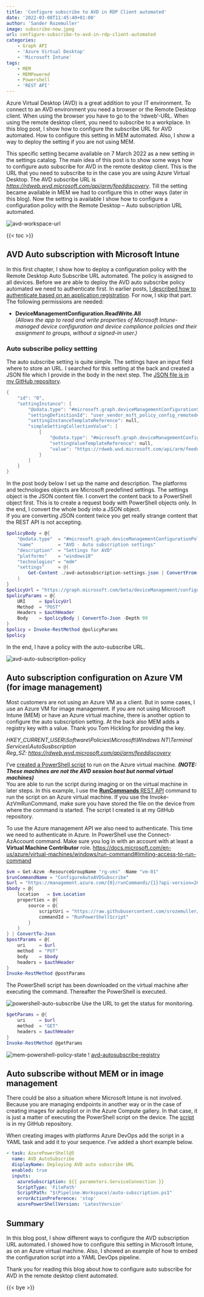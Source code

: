 ```yaml
---
title: 'Configure subscribe to AVD in RDP Client automated'
date: '2022-03-08T11:45:40+01:00'
author: 'Sander Rozemuller'
image: subscribe-now.jpeg
url: configure-subscribe-to-avd-in-rdp-client-automated
categories:
    - Graph API
    - 'Azure Virtual Desktop'
    - 'Microsoft Intune'
tags:
    - MEM
    - MEMPowered
    - Powershell
    - 'REST API'
---
```


Azure Virtual Desktop (AVD) is a great addition to your IT environment. To connect to an AVD environment you need a browser or the Remote Desktop client. When using the browser you have to go to the ‘rdweb’-URL. When using the remote desktop client, you need to subscribe to a workplace. In this blog post, I show how to configure the subscribe URL for AVD automated. How to configure this setting in MEM automated. Also, I show a way to deploy the setting if you are not using MEM.

This specific setting became available on 7 March 2022 as a new setting in the settings catalog. The main idea of this post is to show some ways how to configure auto subscribe for AVD in the remote desktop client. This is the URL that you need to subscribe to in the case you are using Azure Virtual Desktop. The AVD subscribe URL is *https://rdweb.wvd.microsoft.com/api/arm/feeddiscovery*. Till the setting became available in MEM we had to configure this in other ways (later in this blog). Now the setting is available I show how to configure a configuration policy with the Remote Desktop – Auto subscription URL automated.

![avd-workspace-url](avd-workspace-url.png)

{{< toc >}}

## AVD Auto subscription with Microsoft Intune

In this first chapter, I show how to deploy a configuration policy with the Remote Desktop Auto Subscribe URL automated. The policy is assigned to all devices. Before we are able to deploy the AVD auto subscribe policy automated we need to authenticate first. In earlier posts, [I described how to authenticate based on an application registration](https://www.rozemuller.com/deploy-power-settings-automated-in-microsoft-endpoint-manager/#auth). For now, I skip that part. The following permissions are needed:

- **DeviceManagementConfiguration.ReadWrite.All**  
    *(Allows the app to read and write properties of Microsoft Intune-managed device configuration and device compliance policies and their assignment to groups, without a signed-in user.)*

### Auto subscribe policy settting

The auto subscribe setting is quite simple. The settings have an input field where to store an URL. I searched for this setting at the back and created a JSON file which I provide in the body in the next step. The [JSON file is in my GitHub repository](https://github.com/srozemuller/MicrosoftEndpointManager/blob/main/ConfigurationPolicies/power-management-settings.json).

```powershell
{
    "id": "0",
    "settingInstance": {
        "@odata.type": "#microsoft.graph.deviceManagementConfigurationSimpleSettingCollectionInstance",
        "settingDefinitionId": "user_vendor_msft_policy_config_remotedesktop_autosubscription",
        "settingInstanceTemplateReference": null,
        "simpleSettingCollectionValue": [
            {
                "@odata.type": "#microsoft.graph.deviceManagementConfigurationStringSettingValue",
                "settingValueTemplateReference": null,
                "value": "https://rdweb.wvd.microsoft.com/api/arm/feeddiscovery"
            }
        ]
    }
}
```

In the post body below I set up the name and description. The platforms and technologies objects are Microsoft predefined settings. The settings object is the JSON content file. I convert the content back to a PowerShell object first. This is to create a request body with PowerShell objects only. In the end, I convert the whole body into a JSON object.  
If you are converting JSON content twice you get really strange content that the REST API is not accepting.

```powershell
$policyBody = @{
    "@odata.type"  = "#microsoft.graph.deviceManagementConfigurationPolicy"
    "name"         = "AVD - Auto subscription settings"
    "description"  = "Settings for AVD"
    "platforms"    = "windows10"
    "technologies" = "mdm"
    "settings"     = @( 
        Get-Content ./avd-autosubscription-settings.json | ConvertFrom-Json
    )
}
$policyUrl = "https://graph.microsoft.com/beta/deviceManagement/configurationPolicies"
$policyParams = @{
    URI     = $policyUrl 
    Method  = "POST"
    Headers = $authHeader
    Body    = $policyBody | ConvertTo-Json -Depth 99
}
$policy = Invoke-RestMethod @policyParams
$policy
```

In the end, I have a policy with the auto-subscribe URL.

![avd-auto-subscription-policy](avd-auto-subscription-policy.png)

## Auto subscription configuration on Azure VM (for image management)

Most customers are not using an Azure VM as a client. But in some cases, I use an Azure VM for image management. If you are not using Microsoft Intune (MEM) or have an Azure virtual machine, there is another option to configure the auto subscription setting. At the back also MEM adds a registry key with a value. Thank you Tom Hickling for providing the key.

*HKEY\_CURRENT\_USER\\Software\\Policies\\Microsoft\\Windows NT\\Terminal Services\\AutoSusbscription  
Reg\_SZ: <https://rdweb.wvd.microsoft.com/api/arm/feeddiscovery>*

I’ve [created a PowerShell script](https://github.com/srozemuller/AVD/blob/main/Auto%20subscription/auto-subscription.ps1) to run on the Azure virtual machine. ***(NOTE: These machines are not the AVD session host but normal virtual machines)***  
You are able to run the script during imaging or on the virtual machine in later steps. In this example, I use the [**RunCommands** REST API](https://docs.microsoft.com/en-us/rest/api/compute/virtual-machine-run-commands/create-or-update) command to run the script on an Azure virtual machine. If you use the Invoke-AzVmRunCommand, make sure you have stored the file on the device from where the command is started. The script I created is at my GitHub repository.

To use the Azure management API we also need to authenticate. This time we need to authenticate in Azure. In PowerShell use the Connect-AzAccount command. Make sure you log in with an account with at least a **Virtual Machine Contributor** role. <https://docs.microsoft.com/en-us/azure/virtual-machines/windows/run-command#limiting-access-to-run-command>

```powershell
$vm = Get-Azvm -ResourceGroupName "rg-vms" -Name "vm-01"
$runCommandName = "ConfigureAutoAVDSubscribe"
$url = "https://management.azure.com/{0}/runCommands/{1}?api-version=2021-04-01" -f $vm.Id, $runCommandName
$body = @{
    location   = $vm.Location
    properties = @{
        source = @{
            scriptUri = "https://raw.githubusercontent.com/srozemuller/AVD/main/Auto%20subscription/auto-subscription.ps1"
            commandId = "RunPowerShellScript"
        }
    }
} | ConvertTo-Json
$postParams = @{
    uri     = $url
    method  = "PUT"
    body    = $body
    headers = $authHeader
}
Invoke-RestMethod @postParams
```

The PowerShell script has been downloaded on the virtual machine after executing the command. Thereafter the PowerShell is executed.

![powershell-auto-subscribe](powershell-auto-subscribe.png)
Use the URL to get the status for monitoring.

```powershell
$getParams = @{
    uri     = $url
    method  = "GET"
    headers = $authHeader
}
Invoke-RestMethod @getParams
```

![mem-powershell-policy-state](mem-powershell-policy-state.png)
! [avd-autosubscribe-registry](avd-autosubscribe-registry.png)

## Auto subscribe without MEM or in image management

There could be also a situation where Microsoft Intune is not involved. Because you are managing endpoints in another way or in the case of creating images for autopilot or in the Azure Compute gallery. In that case, it is just a matter of executing the PowerShell script on the device. The [script](https://github.com/srozemuller/AVD/blob/main/Auto%20subscription/auto-subscription.ps1) is in my GitHub repository.

When creating images with platforms Azure DevOps add the script in a YAML task and add it to your sequence. I’ve added a short example below.

```yaml
- task: AzurePowerShell@5
  name: AVD_AutoSubscribe
  displayName: Deploying AVD auto subscribe URL
  enabled: true
  inputs:
    azureSubscription: ${{ parameters.ServiceConnection }}
    ScriptType: 'FilePath'
    ScriptPath: "$(Pipeline.Workspace)/auto-subscription.ps1"
    errorActionPreference: 'stop'
    azurePowerShellVersion: 'LatestVersion'
```

## Summary

In this blog post, I show different ways to configure the AVD subscription URL automated. I showed how to configure this setting in Microsoft Intune, as on an Azure virtual machine. Also, I showed an example of how to embed the configuration script into a YAML DevOps pipeline.

Thank you for reading this blog about how to configure auto subscribe for AVD in the remote desktop client automated. 

{{< bye >}}